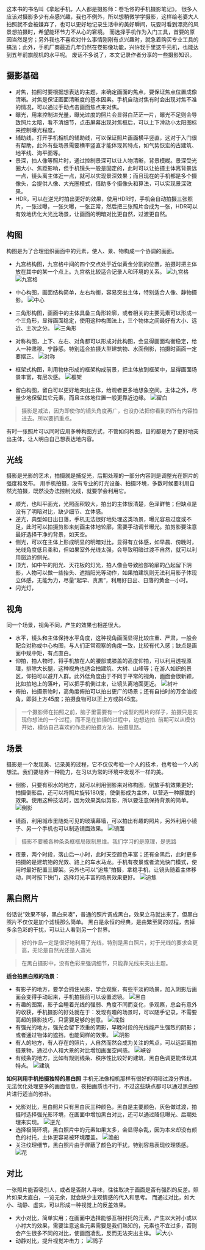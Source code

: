 
这本书的书名叫《拿起手机，人人都是摄影师：卷毛佟的手机摄影笔记》。
很多人应该对摄影多少有点感兴趣，我也不例外，所以想稍微学学摄影，这样给老婆大人拍照就不会被嫌弃了，也可以更好地记录生活中的美好瞬间，玩耍时看到漂亮的风景想拍摄时，希望能环节力不从心的窘境。
而选择手机作为入门工具，首要的原因当然是穷；另外我也不喜欢对什么事情刚刚有点兴趣时，就急着购买专业工具的搞法；此外，手机厂商最近几年仍然在卷影像功能，兴许我手里这千元机，也能达到五年前旗舰机的水平呢。
废话不多说了，本文记录作者分享的一些摄影知识。

## 摄影基础
- 对焦，拍照时要根据想表达的主题，来确定画面的焦点，要保证焦点位置成像清晰。对焦是保证画面清晰度的基本因素。手机自动对焦有时会出现对焦不准的情况，可以通过手动点击画面焦点来对焦。
- 曝光，用来控制进光量，曝光过度的照片会显得白茫茫一片，曝光不足则会导致照片太暗，看不清细节，点击屏幕出现对焦框后，可以上下滑动小太阳图标来控制曝光程度。
- 辅助线，打开手机相机的辅助线，可以保证照片画面横平竖直，这对于入门很有帮助，此外有些场景需要横平竖直才能体现其特点，如气势恢宏的古建筑、地平线、海平面等。
- 景深，拍人像等照片时，通过控制景深可以让人物清晰，背景模糊。景深受光圈大小、焦距影响，但手机镜头一般是固定的，此时可以让拍摄主体离背景远一点，镜头离主体近一点，就可以实现景深效果；而且现在的手机都是多个摄像头，会提供人像、大光圈模式，借助多个摄像头和算法，可以实现景深效果。
- HDR，可以在逆光时拍出更好的效果，使用HDR时，手机会自动拍摄三张照片，一张过曝，一张欠曝，一张正常，然后把三张照片合成为一张，HDR可以有效地优化大光比场景，让画面的明暗对比更自然，过渡更自然。

## 构图
构图是为了合理组织画面中的元素，使人、景、物构成一个协调的画面。
- 九宫格构图，九宫格中间的四个交点处于近似黄金分割的位置，拍摄时把主体放在其中的某一个点上。九宫格比较适合记录人和环境的关系。
![九宫格](./2.九宫格1.jpg)
![九宫格](./2.九宫格2.jpg)

- 中心构图，画面结构简单，左右均衡，容易突出主体，特别适合人像、静物摄影。
![中心](./2.中心.jpg)
- 三角形构图，画面中的主体具备三角形轮廓，或者相关的主要元素可以形成一个三角形，显得画面稳定，使用这种构图法上，三个物体之间最好有大小、远近、主次之分。
![三角形](./2.三角形.jpg)
- 对称构图，上下、左右、对角都可以形成对此构图，会显得画面均衡稳定，给人一种肃穆、宁静感。特别适合拍摄大型建筑物、水面倒影，拍摄时画面一定要摆正。
![对称](./2.对称.jpg)
- 框架式构图，利用物体形成的框架构成前景，把主体放到框架中，显得画面场景丰富，有层次感。
![框架](./2.框架.jpg)
- 留白构图，留白可以更好地突出主体，给观者更多地想象空间。主体之外，尽量少地保留其它元素，而且主体地位置一般更靠近边缘。
![留白](./2.留白.jpg)
>摄影是减法，因为即使你的镜头角度再广，也没办法把你看到的所有内容拍进去。所以要抓重点。

有时一张照片可以同时应用多种构图方式，不管如何构图，目的都是为了更好地突出主体，让人明白自己想表达地内容。

## 光线
摄影是光影的艺术，拍摄就是捕捉光，后期处理的一部分内容则是调整光在照片的强度和发布。
用手机拍摄，没有专业的灯光设备、拍摄环境，多数时候要利用自然光拍摄，既然没办法控制光线，就要学会利用它。

- 顺光，也叫平面光，光照面积较大，拍出的主体很清楚，色泽鲜艳；但缺点是没有了明暗对比，缺少细节、立体感。
- 逆光，典型如日出日落，手机无法很好地处理这类场景，曝光容易过度或不足，此时可以拍摄剪影来刻画主体地轮廓，需要手动调节曝光。拍剪影要注意最好选择干净的背景，如天空。
- 侧光，可以在主体上形成明显的明暗对比，显得有立体感，如早晨、傍晚时，光线角度低且柔和，但如果室外光线太强，会导致明暗过渡不自然，就可以利用窗边的侧光。
- 顶光，如中午的阳光、天花板的灯光，拍人像会导致脸部轮廓的凸起留下阴影，人物可以做一些抬头、遮挡阳光等动作，如果拍建筑则无法利用影子体现立体感，无能为力，尽量“起早、贪黑”，利用好日出、日落的黄金一小时。
- 闪光灯，

## 视角
同一个场景，视角不同，产生的效果也相差很大。
- 水平，镜头和主体保持水平角度，这种视角画面显得比较庄重、严肃，一般会配合对称或中心构图，与人们正常观察的角度一致，比较有代入感；缺点是画面中规中矩，有点直白。
- 仰拍，拍人物时，将手机放在人的腰部或膝盖的高度仰拍，可以利用透视原理，排除大长腿，这种视角也适合拍建筑、大树、山峰等；在游人如织的景区，仰拍可以避开人群。此外低角度由于不同于平常的视角，画面会很新颖，比如拍地上的落叶，可以把手机倒过来，让镜头离地面更近。
![树叶](./4.树叶.jpg)
- 俯拍，拍摄景物时，高角度俯拍可以拍出更广的场景；还有自拍时的万金油视角，即斜上方45度；拍摄食物可以正上方或斜45度。

>一个摄影师在拍照之前，脑子里需要有一个成型的照片的样子，拍摄只是实现你想法的一个过程，而不是在拍摄的过程中，边想边拍.
>前期可以从模仿开始，模仿自己喜欢的作品的拍摄方法、拍摄思路。

## 场景
摄影是一个发现美、记录美的过程，它不仅仅考验一个人的技术，也考验一个人的想法。我们要培养一种能力，在习以为常的环境中发现不一样的美。

- 倒影，只要有积水的地方，就可以利用倒影来对称构图，倒放手机效果更好; 拍摄倒影后，还可以将照片旋转180度，使倒影成为主体，以营造一种朦胧的效果。使用这种技法时，因为效果类似剪影，所以要注意保持背景的简单。
![倒影](./5.倒影.jpg)

- 镜面，利用城市里随处可见的玻璃幕墙，可以拍出有趣的照片，另外利用小镜子、另一个手机也可以制造镜面效果。
![镜面](./5.镜面.jpg)

>摄影不要被各种条条框框局限制思维。我们学习的是原理，是思路

- 夜景，两个时段，落山后一小时，此时天空颜色丰富；还有全黑后，此时更多拍摄的是建筑物的光效、路上的车水马龙。手机有夜景或者流光快门模式，使用时最好配置三脚架。另外也可以“追焦”拍摄，拿稳手机，让镜头随着主体移动，同时按下快门，选择灯光丰富的场景效果更好。
![追焦](./5.追焦.jpg)

## 黑白照片
俗话说“效果不够，黑白来凑”，普通的照片调成黑白，效果立马就出来了，但黑白照片不仅仅是加个滤镜那么简单。
黑白是永恒的经典，是由繁至简的过程，去掉多余色彩的干扰，可以让人看到另一个世界。

>好的作品一定是很好地利用了光线，特别是黑白照片，对于光线的要求会更高，无论是自然光还是人造光

>在黑白摄影中，没有色彩来强调细节，只能靠光线来突出主题。

**适合拍黑白照的场景：**
- 有影子的地方，要学会抓住光影，学会观察，有些平淡的场景，加入阴影后画面会变得手动起来，手机拍摄前可以设置滤镜。
![黑白](./6.黑白.jpg)
- 有趣的图案，影子会睡着光线的强弱、角度不同而变化，多观察，总会有意外的收获，手机摄影的好处就在于：发现有趣的场景时，可以随手记录，不需要高超的摄影技巧，只需要足够的创意。
![戒指](./6.戒指.jpg)
- 有强光的地方，强光会留下浓重的阴影，早晚时段的光线能产生强烈的阴影；或者通过物体的遮挡，也能同样的效果。
![阴影](./6.阴影.jpg)
- 有人的地方，有人存在的照片，人自然而然会成为关注的焦点，可以远距离拍摄景物，通过小人和大景的对比增加画面空间感。
![峡谷](./6.峡谷.jpg)
- 有线条的地方，比如有规则线条、秩序性比较好的建筑，黑白色调更能体现其特点。
![建筑](./6.建筑.jpg)

**如何利用手机拍摄独特的黑白照**
手机无法像相机那样有很好的明暗过渡分界线，无法优化处理更多的画面信息，夜拍画质也不行，不过这些缺点都可以通过黑白照片进行适当的弥补。

- 光影对比，黑白照片只有黑白灰三种颜色，黑白是主要颜色，灰色做过渡，拍摄时选择强光影环境，在画面中增加黑白对比，还可以通过降低曝光、后期处理来实现。
![逆光](./6.逆光.jpg)
- 选择极简环境，黑白照片中的元素如果太多，会显得杂乱，因为本来却没有颜色的衬托，主体更容易被环境覆盖。
![渔船](./6.渔船.jpg)
- 关注纹理细节，黑白照片由于屏蔽了颜色的干扰，特别容易表现纹理质感。
![花](./6.花.jpg)

## 对比
一张照片能否吸引人，或者是否耐人寻味，往往取决于画面是否有强烈的反差。照片如果太直白，一览无余，就会缺少主观情感的代入和思考。
而通过对比，如大小、动静、虚实，可以形成一种视觉上的反差效果。
- 大小对比，简单实用；在画面中选择能够互相衬托的元素，产生以大衬小或以小衬大的效果，需要注意这些元素需要是我们熟知的，元素也不宜过多，否则会产生很多不同的对比，使画面凌乱，反而无法突出主体。
![大小](./7.大小.jpg)
- 动静对比，提升视觉冲击力；
![鸽子](./7.鸽子.jpg)